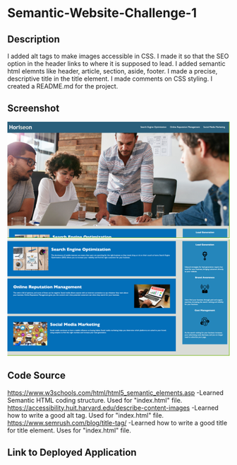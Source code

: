 # Semantic-Website-Challenge-1
 

## Description ##
I added alt tags to make images accessible in CSS. I made it so that the SEO option in the header links to where it is supposed to lead. I added semantic html elemnts like header, article, section, aside, footer. I made a precise, descriptive title in the title element. I made comments on CSS styling. I created a README.md for the project. 

## Screenshot ##
![UI screenshot 1](./images/Screenshot%202023-04-20%20at%209.54.29%20PM.png)
![UI screenshot 2](./images/Screenshot%202023-04-20%20at%209.54.52%20PM.png)


## Code Source 
https://www.w3schools.com/html/html5_semantic_elements.asp
-Learned Semantic HTML coding structure. Used for "index.html" file.
https://accessibility.huit.harvard.edu/describe-content-images
-Learned how to write a good alt tag. Used for "index.html" file. 
https://www.semrush.com/blog/title-tag/
-Learned how to write a good title for title element. Uses for "index.html" file. 


## Link to Deployed Application ##

